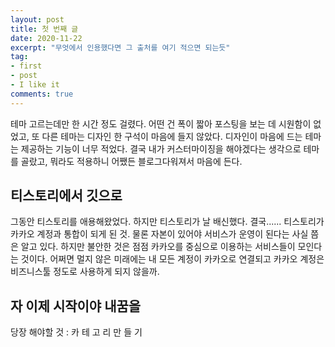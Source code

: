 ```yaml
---
layout: post
title: 첫 번째 글
date: 2020-11-22
excerpt: "무엇에서 인용했다면 그 출처를 여기 적으면 되는듯"
tag:
- first
- post
- I like it
comments: true
---
```


테마 고르는데만 한 시간 정도 걸렸다. 어떤 건 폭이 짧아 포스팅을 보는 데 시원함이 없었고, 또 다른 테마는 디자인 한 구석이 마음에 들지 않았다. 디자인이 마음에 드는 테마는 제공하는 기능이 너무 적었다. 결국 내가 커스터마이징을 해야겠다는 생각으로 테마를 골랐고, 뭐라도 적용하니 어쨌든 블로그다워져서 마음에 든다.

## 티스토리에서 깃으로

그동안 티스토리를 애용해왔었다. 하지만 티스토리가 날 배신했다. 결국...... 티스토리가 카카오 계정과 통합이 되게 된 것. 물론 자본이 있어야 서비스가 운영이 된다는 사실 쯤은 알고 있다. 하지만 불안한 것은 점점 카카오를 중심으로 이용하는 서비스들이 모인다는 것이다. 어쩌면 멀지 않은 미래에는 내 모든 계정이 카카오로 연결되고 카카오 계정은 비즈니스툴 정도로 사용하게 되지 않을까.

## 자 이제 시작이야 내꿈을

당장 해야할 것 : 카 테 고 리 만 들 기